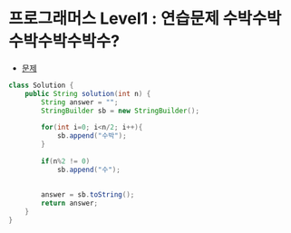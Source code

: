 # 프로그래머스 Level1 : 연습문제 수박수박수박수박수박수?

- [문제](https://programmers.co.kr/learn/courses/30/lessons/12922)

```java
class Solution {
    public String solution(int n) {
        String answer = "";
        StringBuilder sb = new StringBuilder();
        
        for(int i=0; i<n/2; i++){
            sb.append("수박");   
        }
        
        if(n%2 != 0)
            sb.append("수");  
        
        
        answer = sb.toString();
        return answer;
    }
}
```